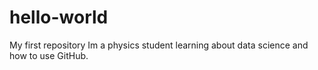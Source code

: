 # hello-world
My first repository
Im a physics student learning about data science and how to use GitHub.

